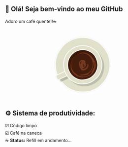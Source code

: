 ## 👋 Olá! Seja bem-vindo ao meu GitHub

Adoro um café quente!!☕

<div align="center">
  <img src="assets/gif/Coffee Ripple.gif" alt="Imagem sem fundo" width="300" style="mix-blend-mode: multiply; background-color: #81D8D0;"/>
</div>


## ⚙️ Sistema de produtividade:

☑️ Código limpo  
☑️ Café na caneca  
☕ **Status:** Refill em andamento...


